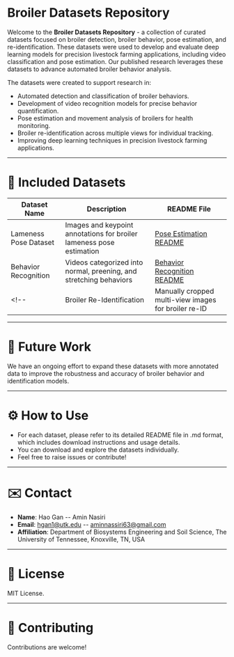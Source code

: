 # Broiler Datasets Repository
Welcome to the **Broiler Datasets Repository** - a collection of curated datasets focused on broiler detection, broiler behavior, pose estimation, and re-identification.
These datasets were used to develop and evaluate deep learning models for precision livestock farming applications, including video classification and pose estimation. Our published research leverages these datasets to advance automated broiler behavior analysis.

The datasets were created to support research in:
* Automated detection and classification of broiler behaviors.
* Development of video recognition models for precise behavior quantification.
* Pose estimation and movement analysis of broilers for health monitoring.
* Broiler re-identification across multiple views for individual tracking.
* Improving deep learning techniques in precision livestock farming applications.
 
---

# 📑 Included Datasets
| Dataset Name              | Description                                | README File                                                                              |
|---------------------------|--------------------------------------------|------------------------------------------------------------------------------------------|
| Lameness Pose Dataset     | Images and keypoint annotations for broiler lameness pose estimation   | [Pose Estimation README](PoseEstimationDataset.md)                        |
| Behavior Recognition      | Videos categorized into normal, preening, and stretching behaviors     | [Behavior Recognition README](BehaviorRecognitionDataset.md) |
<!--| Broiler Re-Identification | Manually cropped multi-view images for broiler re-ID                   | [Re-Identification README](Re-identificationDataset.md)                   |-->

---

# 🚀 Future Work
We have an ongoing effort to expand these datasets with more annotated data to improve the robustness and accuracy of broiler behavior and identification models.

---

# ⚙️ How to Use
* For each dataset, please refer to its detailed README file in .md format, which includes download instructions and usage details.
* You can download and explore the datasets individually.
* Feel free to raise issues or contribute!

---

# ✉️ Contact
* **Name**: Hao Gan -- Amin Nasiri
* **Email**: hgan1@utk.edu -- aminnassiri63@gmail.com
* **Affiliation**: Department of Biosystems Engineering and Soil Science, The University of Tennessee, Knoxville, TN, USA

---

# 📜 License
MIT License.

---

# 🤝 Contributing
Contributions are welcome!
